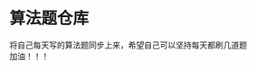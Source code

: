 <!--
 * @Copyright: Shanghai Definesys Company.All rights reserved.
 * @Descripttion: 
 * @Author: jiefeng
 * @Date: 2019-12-19 18:47:55
 * @LastEditors  : jiefeng
 * @LastEditTime : 2019-12-19 18:49:30
 -->
# 算法题仓库
将自己每天写的算法题同步上来，希望自己可以坚持每天都刷几道题  
加油！！！
